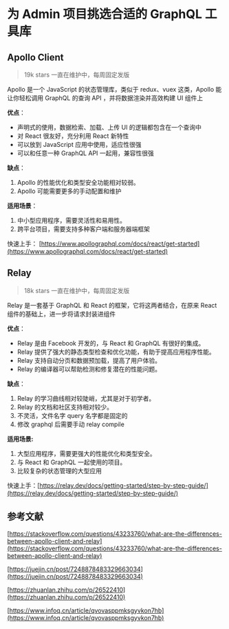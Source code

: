 # 为 Admin 项目挑选合适的 GraphQL 工具库

## Apollo Client

> 19k stars 一直在维护中，每周固定发版

Apollo 是一个 JavaScript 的状态管理库，类似于 redux、vuex 这类，Apollo 能让你轻松调用 GraphQL 的查询 API ，并将数据渲染并高效构建 UI 组件上

**优点**：

- 声明式的使用，数据检索、加载、上传 UI 的逻辑都包含在一个查询中
- 对 React 很友好，充分利用 React 新特性
- 可以放到 JavaScript 应用中使用，适应性很强
- 可以和任意一种 GraphQL API 一起用，兼容性很强

**缺点**：

1. Apollo 的性能优化和类型安全功能相对较弱。
2. Apollo 可能需要更多的手动配置和维护

**适用场景**：

1. 中小型应用程序，需要灵活性和易用性。
2. 跨平台项目，需要支持多种客户端和服务器端框架

快速上手： [https://www.apollographql.com/docs/react/get-started](https://www.apollographql.com/docs/react/get-started)

## Relay

> 18k stars 一直在维护中，每周固定发版

Relay 是一套基于 GraphQL 和 React 的框架，它将这两者结合，在原来 React 组件的基础上，进一步将请求封装进组件

**优点**：

- Relay 是由 Facebook 开发的，与 React 和 GraphQL 有很好的集成。
- Relay 提供了强大的静态类型检查和优化功能，有助于提高应用程序性能。
- Relay 支持自动分页和数据预加载，提高了用户体验。
- Relay 的编译器可以帮助检测和修复潜在的性能问题。

**缺点**：

1. Relay 的学习曲线相对较陡峭，尤其是对于初学者。
2. Relay 的文档和社区支持相对较少。
3. 不灵活，文件名字 query 名字都是固定的
4. 修改 graphql 后需要手动 relay compile

**适用场景:**

1. 大型应用程序，需要更强大的性能优化和类型安全。
2. 与 React 和 GraphQL 一起使用的项目。
3. 比较复杂的状态管理的大型应用

快速上手：[https://relay.dev/docs/getting-started/step-by-step-guide/](https://relay.dev/docs/getting-started/step-by-step-guide/)

## 参考文献

[https://stackoverflow.com/questions/43233760/what-are-the-differences-between-apollo-client-and-relay](https://stackoverflow.com/questions/43233760/what-are-the-differences-between-apollo-client-and-relay)

[https://juejin.cn/post/7248878483329663034](https://juejin.cn/post/7248878483329663034)

[https://zhuanlan.zhihu.com/p/26522410](https://zhuanlan.zhihu.com/p/26522410)

[https://www.infoq.cn/article/qvovasppmksgyvkon7hb](https://www.infoq.cn/article/qvovasppmksgyvkon7hb)
